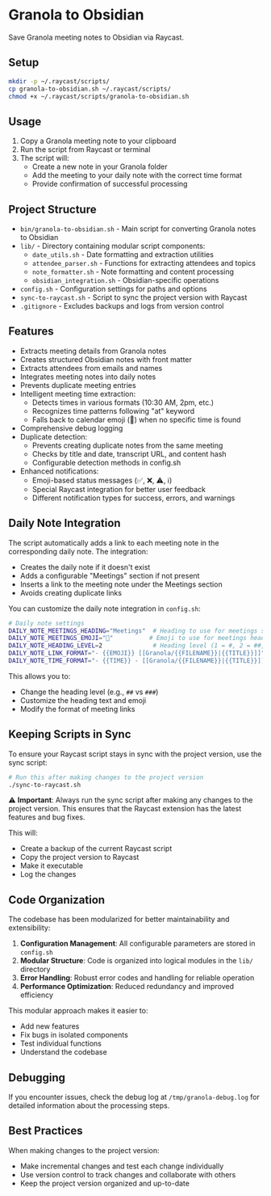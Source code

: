 # Granola to Obsidian

Save Granola meeting notes to Obsidian via Raycast.

## Setup

```bash
mkdir -p ~/.raycast/scripts/
cp granola-to-obsidian.sh ~/.raycast/scripts/
chmod +x ~/.raycast/scripts/granola-to-obsidian.sh
```

## Usage

1. Copy a Granola meeting note to your clipboard
2. Run the script from Raycast or terminal
3. The script will:
   - Create a new note in your Granola folder
   - Add the meeting to your daily note with the correct time format
   - Provide confirmation of successful processing

## Project Structure

- `bin/granola-to-obsidian.sh` - Main script for converting Granola notes to Obsidian
- `lib/` - Directory containing modular script components:
  - `date_utils.sh` - Date formatting and extraction utilities
  - `attendee_parser.sh` - Functions for extracting attendees and topics
  - `note_formatter.sh` - Note formatting and content processing
  - `obsidian_integration.sh` - Obsidian-specific operations
- `config.sh` - Configuration settings for paths and options
- `sync-to-raycast.sh` - Script to sync the project version with Raycast
- `.gitignore` - Excludes backups and logs from version control

## Features

- Extracts meeting details from Granola notes
- Creates structured Obsidian notes with front matter
- Extracts attendees from emails and names
- Integrates meeting notes into daily notes
- Prevents duplicate meeting entries
- Intelligent meeting time extraction:
  - Detects times in various formats (10:30 AM, 2pm, etc.)
  - Recognizes time patterns following "at" keyword
  - Falls back to calendar emoji (📅) when no specific time is found
- Comprehensive debug logging
- Duplicate detection:
  - Prevents creating duplicate notes from the same meeting
  - Checks by title and date, transcript URL, and content hash
  - Configurable detection methods in config.sh
- Enhanced notifications:
  - Emoji-based status messages (✅, ❌, ⚠️, ℹ️)
  - Special Raycast integration for better user feedback
  - Different notification types for success, errors, and warnings

## Daily Note Integration

The script automatically adds a link to each meeting note in the corresponding daily note. The integration:

- Creates the daily note if it doesn't exist
- Adds a configurable "Meetings" section if not present
- Inserts a link to the meeting note under the Meetings section
- Avoids creating duplicate links

You can customize the daily note integration in `config.sh`:

```bash
# Daily note settings
DAILY_NOTE_MEETINGS_HEADING="Meetings"  # Heading to use for meetings section
DAILY_NOTE_MEETINGS_EMOJI="📅"          # Emoji to use for meetings heading
DAILY_NOTE_HEADING_LEVEL=2              # Heading level (1 = #, 2 = ##, 3 = ###)
DAILY_NOTE_LINK_FORMAT="- {{EMOJI}} [[Granola/{{FILENAME}}|{{TITLE}}]]"  # Format for meeting links
DAILY_NOTE_TIME_FORMAT="- {{TIME}} - [[Granola/{{FILENAME}}|{{TITLE}}]]"  # Format when time is available
```

This allows you to:
- Change the heading level (e.g., `##` vs `###`)
- Customize the heading text and emoji
- Modify the format of meeting links

## Keeping Scripts in Sync

To ensure your Raycast script stays in sync with the project version, use the sync script:

```bash
# Run this after making changes to the project version
./sync-to-raycast.sh
```

⚠️ **Important**: Always run the sync script after making any changes to the project version. This ensures that the Raycast extension has the latest features and bug fixes.

This will:
- Create a backup of the current Raycast script
- Copy the project version to Raycast
- Make it executable
- Log the changes

## Code Organization

The codebase has been modularized for better maintainability and extensibility:

1. **Configuration Management**: All configurable parameters are stored in `config.sh`
2. **Modular Structure**: Code is organized into logical modules in the `lib/` directory
3. **Error Handling**: Robust error codes and handling for reliable operation
4. **Performance Optimization**: Reduced redundancy and improved efficiency

This modular approach makes it easier to:
- Add new features
- Fix bugs in isolated components
- Test individual functions
- Understand the codebase

## Debugging

If you encounter issues, check the debug log at `/tmp/granola-debug.log` for detailed information about the processing steps.

## Best Practices

When making changes to the project version:
- Make incremental changes and test each change individually
- Use version control to track changes and collaborate with others
- Keep the project version organized and up-to-date
